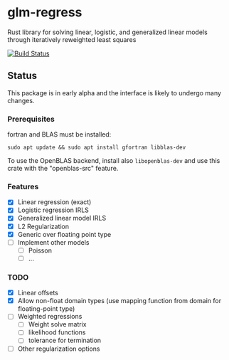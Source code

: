 # glm-regress

Rust library for solving linear, logistic, and generalized linear models through iteratively reweighted least squares

<!-- [![Crate](https://img.shields.io/crates/v/glm-regress.svg)](https://crates.io/crates/glm-regress) -->
<!-- [![Documentation](https://docs.rs/glm-regress/badge.svg)](https://docs.rs/glm-regress) -->
[![Build Status](https://travis-ci.org/felix-clark/glm-regress.png?branch=master)](https://travis-ci.org/felix-clark/glm-regress)

## Status

This package is in early alpha and the interface is likely to undergo many changes.

### Prerequisites
fortran and BLAS must be installed:
```
sudo apt update && sudo apt install gfortran libblas-dev
```

To use the OpenBLAS backend, install also `libopenblas-dev` and use this crate with the "openblas-src" feature.

### Features

- [X] Linear regression (exact)
- [X] Logistic regression IRLS
- [X] Generalized linear model IRLS
- [X] L2 Regularization
- [X] Generic over floating point type
- [ ] Implement other models
  - [ ] Poisson
  - [ ] ...

### TODO

- [X] Linear offsets
- [X] Allow non-float domain types (use mapping function from domain for floating-point type)
- [ ] Weighted regressions
  - [ ] Weight solve matrix
  - [ ] likelihood functions
  - [ ] tolerance for termination
- [ ] Other regularization options

<!-- #### References: -->
<!-- * Maalouf, M., & Siddiqi, M. (2014). Weighted logistic regression for large-scale imbalanced and rare events data. Knowledge-Based Systems, 59, 142–148. doi:10.1016/j.knosys.2014.01.012 -->
<!-- * https://bwlewis.github.io/GLM/ -->
<!-- * https://journal.r-project.org/archive/2011-2/RJournal_2011-2_Marschner.pdf -->
